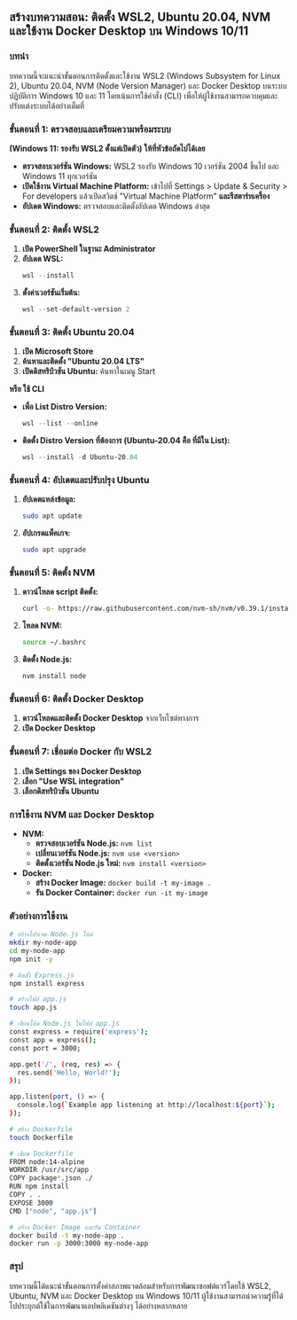 
## สร้างบทความสอน: ติดตั้ง WSL2, Ubuntu 20.04, NVM และใช้งาน Docker Desktop บน Windows 10/11

### บทนำ

บทความนี้จะแนะนำขั้นตอนการติดตั้งและใช้งาน WSL2 (Windows Subsystem for Linux 2), Ubuntu 20.04, NVM (Node Version Manager) และ Docker Desktop บนระบบปฏิบัติการ Windows 10 และ 11 โดยเน้นการใช้คำสั่ง (CLI) เพื่อให้ผู้ใช้งานสามารถควบคุมและปรับแต่งระบบได้อย่างเต็มที่

### ขั้นตอนที่ 1: ตรวจสอบและเตรียมความพร้อมระบบ 

**(Windows 11: รองรับ WSL2 ตั้งแต่เปิดตัว) ให้ที่หัวข้อถัดไปได้เลย**

* **ตรวจสอบเวอร์ชัน Windows:** WSL2 รองรับ Windows 10 เวอร์ชัน 2004 ขึ้นไป และ Windows 11 ทุกเวอร์ชัน
* **เปิดใช้งาน Virtual Machine Platform:** เข้าไปที่ Settings > Update & Security > For developers แล้วเปิดสวิตช์ "Virtual Machine Platform" **และรีสตาร์ทเครื่อง**
* **อัปเดต Windows:** ตรวจสอบและติดตั้งอัปเดต Windows ล่าสุด



### ขั้นตอนที่ 2: ติดตั้ง WSL2

1. **เปิด PowerShell ในฐานะ Administrator**
2. **อัปเดต WSL:**
   ```powershell
   wsl --install
   ```
3. **ตั้งค่าเวอร์ชันเริ่มต้น:**
   ```powershell
   wsl --set-default-version 2
   ```

### ขั้นตอนที่ 3: ติดตั้ง Ubuntu 20.04

1. **เปิด Microsoft Store**
2. **ค้นหาและติดตั้ง "Ubuntu 20.04 LTS"**
3. **เปิดดิสทริบิวชัน Ubuntu:** ค้นหาในเมนู Start

**หรือ ใช้ CLI**

-  **เพื่อ List Distro Version:**
   ```powershell
   wsl --list --online
   ```
-  **ติดตั้ง Distro Version ที่ต้องการ (Ubuntu-20.04 คืิอ ที่มีใน List):**
   ```powershell
   wsl --install -d Ubuntu-20.04
   ```
   
   

### ขั้นตอนที่ 4: อัปเดตและปรับปรุง Ubuntu

1. **อัปเดตแหล่งข้อมูล:**
   ```bash
   sudo apt update
   ```
2. **อัปเกรดแพ็คเกจ:**
   ```bash
   sudo apt upgrade
   ```

### ขั้นตอนที่ 5: ติดตั้ง NVM

1. **ดาวน์โหลด script ติดตั้ง:**
   ```bash
   curl -o- https://raw.githubusercontent.com/nvm-sh/nvm/v0.39.1/install.sh | bash
   ```
2. **โหลด NVM:**
   ```bash
   source ~/.bashrc
   ```
3. **ติดตั้ง Node.js:**
   ```bash
   nvm install node
   ```

### ขั้นตอนที่ 6: ติดตั้ง Docker Desktop

1. **ดาวน์โหลดและติดตั้ง Docker Desktop** จากเว็บไซต์ทางการ
2. **เปิด Docker Desktop**

### ขั้นตอนที่ 7: เชื่อมต่อ Docker กับ WSL2

1. **เปิด Settings ของ Docker Desktop**
2. **เลือก "Use WSL integration"**
3. **เลือกดิสทริบิวชัน Ubuntu**

### การใช้งาน NVM และ Docker Desktop

* **NVM:**
  * **ตรวจสอบเวอร์ชัน Node.js:** `nvm list`
  * **เปลี่ยนเวอร์ชัน Node.js:** `nvm use <version>`
  * **ติดตั้งเวอร์ชัน Node.js ใหม่:** `nvm install <version>`
* **Docker:**
  * **สร้าง Docker Image:** `docker build -t my-image .`
  * **รัน Docker Container:** `docker run -it my-image`

### ตัวอย่างการใช้งาน

```bash
# สร้างโปรเจค Node.js ใหม่
mkdir my-node-app
cd my-node-app
npm init -y

# ติดตั้ง Express.js
npm install express

# สร้างไฟล์ app.js
touch app.js

# เขียนโค้ด Node.js ในไฟล์ app.js
const express = require('express');
const app = express();
const port = 3000;

app.get('/', (req, res) => {
  res.send('Hello, World!');
});

app.listen(port, () => {
  console.log(`Example app listening at http://localhost:${port}`);
});

# สร้าง Dockerfile
touch Dockerfile

# เขียน Dockerfile
FROM node:14-alpine
WORKDIR /usr/src/app
COPY package*.json ./
RUN npm install
COPY . .
EXPOSE 3000
CMD ["node", "app.js"]

# สร้าง Docker Image และรัน Container
docker build -t my-node-app .
docker run -p 3000:3000 my-node-app
```

### สรุป

บทความนี้ได้แนะนำขั้นตอนการตั้งค่าสภาพแวดล้อมสำหรับการพัฒนาซอฟต์แวร์โดยใช้ WSL2, Ubuntu, NVM และ Docker Desktop บน Windows 10/11 ผู้ใช้งานสามารถนำความรู้ที่ได้ไปประยุกต์ใช้ในการพัฒนาแอปพลิเคชันต่างๆ ได้อย่างหลากหลาย
